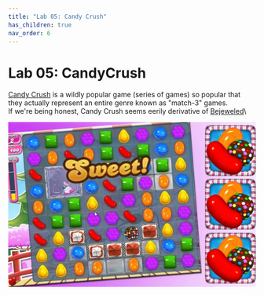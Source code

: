 ```yaml
---
title: "Lab 05: Candy Crush"
has_children: true
nav_order: 6
---
```


# Lab 05: CandyCrush
[Candy Crush](https://www.king.com/game/candycrush) is a wildly popular game (series of games) so popular that they actually represent an entire genre known as "match-3" games.\
If we're being honest, Candy Crush seems eerily derivative of [Bejeweled](https://www.ea.com/games/bejeweled)\

[![Candy Crush Saga](images/lab05/candycrush.jpg)](https://youtu.be/v5XZIWwTJ1I)

